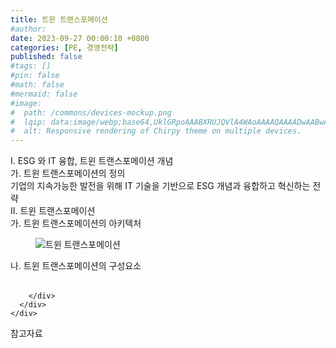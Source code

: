 ```yaml
---
title: 트윈 트랜스포메이션
#author: 
date: 2023-09-27 00:00:10 +0800
categories: [PE, 경영전략]
published: false
#tags: []
#pin: false
#math: false
#mermaid: false
#image:
#  path: /commons/devices-mockup.png
#  lqip: data:image/webp;base64,UklGRpoAAABXRUJQVlA4WAoAAAAQAAAADwAABwAAQUxQSDIAAAARL0AmbZurmr57yyIiqE8oiG0bejIYEQTgqiDA9vqnsUSI6H+oAERp2HZ65qP/VIAWAFZQOCBCAAAA8AEAnQEqEAAIAAVAfCWkAALp8sF8rgRgAP7o9FDvMCkMde9PK7euH5M1m6VWoDXf2FkP3BqV0ZYbO6NA/VFIAAAA
#  alt: Responsive rendering of Chirpy theme on multiple devices.
---
```


<div class="post-wrap">
  <div class="para">
    <div class="para-title">
      I. ESG 와 IT 융합, 트윈 트랜스포메이션 개념
    </div>
    <div class="para-cntnt">
      <div class="para">
        <div class="para-title">
          가. 트윈 트랜스포메이션의 정의
        </div>
        <div class="para-cntnt">
            기업의 지속가능한 발전을 위해 IT 기술을 기반으로 ESG 개념과 융합하고 혁신하는 전략
        </div>
      </div>
    </div>
  </div>
  
  <div class="para">
    <div class="para-title">
      II. 트윈 트랜스포메이션
    </div>
    <div class="para-cntnt">
      <div class="para">
        <div class="para-title">
          가. 트윈 트랜스포메이션의 아키텍처
        </div>
        <div class="para-cntnt">
          <figure class="post-figure">
            <img src="/assets/img/posts/트윈-트랜스포메이션.png" alt="트윈 트랜스포메이션">
<!--            <figcaption>Source: Unveiling the Metaverse: Exploring Emerging Trends, Multifaceted Perspectives, and Future Challenges</figcaption>-->
          </figure>
        </div>
      </div>
      <div class="para">
        <div class="para-title">
          나. 트윈 트랜스포메이션의 구성요소
        </div>
        <div class="para-cntnt">
          <table class="post-table">
          </table>
          
        </div>
      </div>
    </div>
  </div>

  <div class="refr-wrap">
    <div class="refr-title">
        참고자료
    </div>
    <ol class="refr-list">
    <!--    <li>(나현식, 최대선) <a target="_blank" href="https://scienceon.kisti.re.kr/commons/util/originalView.do?cn=JAKO202225948430499&oCn=JAKO202225948430499&dbt=JAKO&journal=NJOU00291864">메타버스 보안 위협 요소 및 대응 방안 검토</a></li>-->
    <!--    <li>(M. Uddin, S. Manickam, H. Ullah, M. Obaidat and A. Dandoush) <a target="_blank" href="https://ieeexplore.ieee.org/abstract/document/10138386">Unveiling the Metaverse: Exploring Emerging Trends, Multifaceted Perspectives, and Future Challenges</a></li>-->
    </ol>
  </div>
</div>
